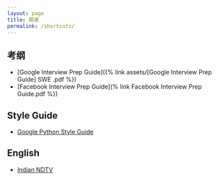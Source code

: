 ```yaml
---
layout: page
title: 関連
permalink: /shortcuts/
---
```



## 考纲

- [Google Interview Prep Guide]({% link assets/[Google Interview Prep Guide] SWE .pdf %})
- [Facebook Interview Prep Guide](% link Facebook Interview Prep Guide.pdf %})


## Style Guide

- [Google Python Style Guide](https://google.github.io/styleguide/pyguide.html)


## English

- [Indian NDTV](https://www.youtube.com/watch?v=WB-y7_ymPJ4&ab_channel=NDTV)